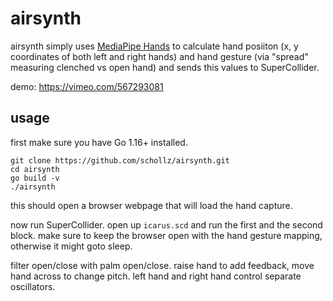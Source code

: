 # airsynth

airsynth simply uses [MediaPipe Hands](https://google.github.io/mediapipe/solutions/hands.html) to calculate hand posiiton (x, y coordinates of both left and right hands) and hand gesture (via "spread" measuring clenched vs open hand) and sends this values to SuperCollider.

demo: https://vimeo.com/567293081

## usage

first make sure you have Go 1.16+ installed.

```
git clone https://github.com/schollz/airsynth.git
cd airsynth
go build -v
./airsynth
```

this should open a browser webpage that will load the hand capture.

now run SuperCollider. open up `icarus.scd` and run the first and the second block. 
make sure to keep the browser open with the hand gesture mapping, otherwise it might goto sleep.

filter open/close with palm open/close. raise hand to add feedback, move hand across to change pitch. left hand and right hand control separate oscillators.




